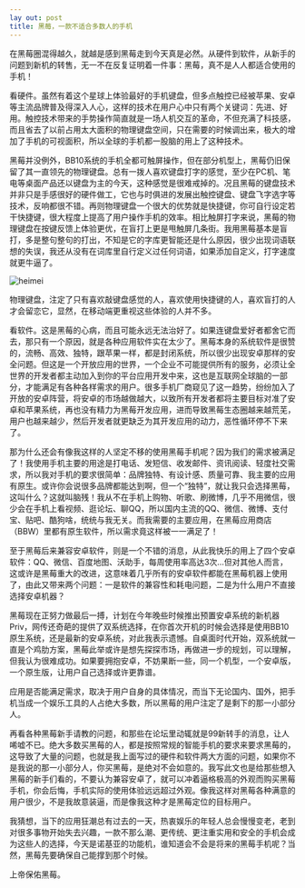 ```yaml
---
lay out: post
title: 黑莓，一款不适合多数人的手机
---
```


在黑莓圈混得越久，就越是感到黑莓走到今天真是必然。从硬件到软件，从新手的问题到新机的转售，无一不在反复证明着一件事：黑莓，真不是人人都适合使用的手机！

看硬件。虽然有着这个星球上体验最好的手机键盘，但多点触控已经被苹果、安卓等主流品牌普及得深入人心，这样的技术在用户心中只有两个关键词：先进、好用。触控技术带来的手势操作简直就是一场人机交互的革命，不但充满了科技感，而且省去了以前占用太大面积的物理键盘空间，只在需要的时候调出来，极大的增加了手机的可视面积，所以全球的手机都一股脑的用上了这种技术。

黑莓并没例外，BB10系统的手机全都可触屏操作，但在部分机型上，黑莓仍旧保留了其一直领先的物理键盘。总有一拨人喜欢键盘打字的感觉，至少在PC机、笔电等桌面产品还以键盘为主的今天，这种感觉是很难戒掉的。况且黑莓的键盘技术并非只是手感很好的硬件做工，它也与时俱进的发展出触控键盘、键盘飞字选字等技术，反响都很不错。再则物理键盘一个很大的优势就是快捷键，你可自行设定若干快捷键，很大程度上提高了用户操作手机的效率。相比触屏打字来说，黑莓的物理键盘在按键反馈上体验更优，在盲打上更是甩触屏几条街。我用黑莓基本是盲打，多是整句整句的打出，不知是它的字库更智能还是什么原因，很少出现词语联想的失误，我还从没有在词库里自行定义过任何词语，如果添加自定义，打字速度就更牛逼了。

![heimei](https://c1.staticflickr.com/1/565/31386916060_0da2cb4b6c_o.jpg)

物理键盘，注定了只有喜欢敲键盘感觉的人，喜欢使用快捷键的人，喜欢盲打的人才会留恋它，显然，在移动端更重视这些体验的人并不多。

看软件。这是黑莓的心病，而且可能永远无法治好了。如果连键盘爱好者都舍它而去，那只有一个原因，就是各种应用软件实在太少了。黑莓本身的系统软件是很赞的，流畅、高效、独特，跟苹果一样，都是封闭系统，所以很少出现安卓那样的安全问题。但这是一个开放应用的世界，一个企业不可能提供所有的服务，必须让全世界的开发者都主动加入到你的平台应用开发中来，这也是互联网全球脑的一部分，才能满足有各种各样需求的用户。很多手机厂商窥见了这一趋势，纷纷加入了开放的安卓阵营，将安卓的市场越做越大，以致所有开发者都将主要目标对准了安卓和苹果系统，再也没有精力为黑莓开发应用，进而导致黑莓生态圈越来越荒芜，用户也越来越少，然后开发者就更缺乏为其开发应用的动力，恶性循环停不下来了。

那为什么还会有像我这样的人坚定不移的使用黑莓手机呢？因为我们的需求被满足了！我使用手机主要的用途是打电话、发短信、收发邮件、资讯阅读、轻度社交需求，所以我对手机的要求很简单：品牌独特、有设计感、质量可靠、我主要的应用有原生。或许你会说很多品牌都能达到啊，但一个“独特”，就让我只会选择黑莓，这叫什么？这就叫脑残！我从不在手机上购物、听歌、刷微博，几乎不用微信，很少会在手机上看视频、逛论坛、聊QQ，所以国内主流的QQ、微信、微博、支付宝、贴吧、酷狗啥，统统与我无关。而我需要的主要应用，在黑莓应用商店（BBW）里都有原生软件，所以需求竟这样被一一满足了！

至于黑莓后来兼容安卓软件，则是一个不错的消息，从此我快乐的用上了四个安卓软件：QQ、微信、百度地图、沃助手，每周使用率高达3次…但对其他人而言，这或许是黑莓重大的改进，这意味着几乎所有的安卓软件都能在黑莓机器上使用了，由此又带来两个问题：一是软件的兼容性和耗电问题，二是为什么用户不直接选择安卓机器？

黑莓现在正努力做最后一搏，计划在今年晚些时候推出预置安卓系统的新机器Priv，网传还奇葩的提供了双系统选择，在你首次开机的时候会选择是使用BB10原生系统，还是最新的安卓系统，对此我表示遗憾。自桌面时代开始，双系统就一直是个鸡肋方案，黑莓此举或许是想先探探市场，再做进一步的规划，可以理解，但我认为很难成功。如果要拥抱安卓，不妨果断一些，同一个机型，一个安卓版，一个原生版，让用户自己选择或许更靠谱。

应用是否能满足需求，取决于用户自身的具体情况，而当下无论国内、国外，把手机当成一个娱乐工具的人占绝大多数，所以黑莓的用户注定了是剩下的那一小部分人。

再看各种黑莓新手请教的问题，和那些在论坛里动辄就是99新转手的消息，让人唏嘘不已。绝大多数买黑莓的人，都是按照常规的智能手机的要求来要求黑莓的，这导致了大量的问题，也就是我上面写过的硬件和软件两大方面的问题，如果你不是我说的那一小部分人，你买黑莓，是绝对不会如意的。我写此文也是给那些想入黑莓的新手们看的，不要认为兼容安卓了，就可以冲着逼格极高的外观而购买黑莓手机，你会后悔，手机实际的使用体验远远超过外观。像我这样对黑莓各种满意的用户很少，不是我故意装逼，而是像我这种才是黑莓定位的目标用户。

我猜想，当下的应用狂潮总有过去的一天，热衷娱乐的年轻人总会慢慢变老，老到对很多事物开始失去兴趣，一款不那么潮、更传统、更注重实用和安全的手机会成为这些人的选择，今天是诺基亚的功能机，谁知道会不会是将来的黑莓手机呢？当然，黑莓先要确保自己能撑到那个时候。

上帝保佑黑莓。
